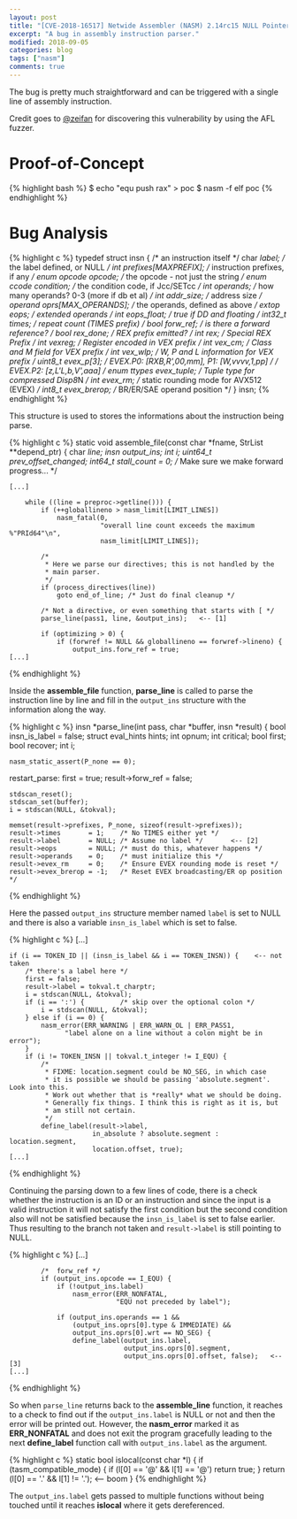 ```yaml
---
layout: post
title: "[CVE-2018-16517] Netwide Assembler (NASM) 2.14rc15 NULL Pointer Dereference"
excerpt: "A bug in assembly instruction parser."
modified: 2018-09-05
categories: blog
tags: ["nasm"]
comments: true
---
```


The bug is pretty much straightforward and can be triggered with a single line of assembly instruction.

Credit goes to [@zeifan](https://twitter.com/zeifan) for discovering this vulnerability by using the AFL fuzzer.

# Proof-of-Concept
{% highlight bash %}
$ echo "equ   push  rax" > poc
$ nasm -f elf poc
{% endhighlight %}

# Bug Analysis
{% highlight c %}
typedef struct insn { /* an instruction itself */
    char            *label;                 /* the label defined, or NULL */
    int             prefixes[MAXPREFIX];    /* instruction prefixes, if any */
    enum opcode     opcode;                 /* the opcode - not just the string */
    enum ccode      condition;              /* the condition code, if Jcc/SETcc */
    int             operands;               /* how many operands? 0-3 (more if db et al) */
    int             addr_size;              /* address size */
    operand         oprs[MAX_OPERANDS];     /* the operands, defined as above */
    extop           *eops;                  /* extended operands */
    int             eops_float;             /* true if DD and floating */
    int32_t         times;                  /* repeat count (TIMES prefix) */
    bool            forw_ref;               /* is there a forward reference? */
    bool            rex_done;               /* REX prefix emitted? */
    int             rex;                    /* Special REX Prefix */
    int             vexreg;                 /* Register encoded in VEX prefix */
    int             vex_cm;                 /* Class and M field for VEX prefix */
    int             vex_wlp;                /* W, P and L information for VEX prefix */
    uint8_t         evex_p[3];              /* EVEX.P0: [RXB,R',00,mm], P1: [W,vvvv,1,pp] */
                                            /* EVEX.P2: [z,L'L,b,V',aaa] */
    enum ttypes     evex_tuple;             /* Tuple type for compressed Disp8*N */
    int             evex_rm;                /* static rounding mode for AVX512 (EVEX) */
    int8_t          evex_brerop;            /* BR/ER/SAE operand position */
} insn;
{% endhighlight %}

This structure is used to stores the informations about the instruction being parse.

{% highlight c %}
static void assemble_file(const char *fname, StrList **depend_ptr)
{
    char *line;
    insn output_ins;
    int i;
    uint64_t prev_offset_changed;
    int64_t stall_count = 0; /* Make sure we make forward progress... */

    [...]

        while ((line = preproc->getline())) {
            if (++globallineno > nasm_limit[LIMIT_LINES])
                nasm_fatal(0,
                           "overall line count exceeds the maximum %"PRId64"\n",
                           nasm_limit[LIMIT_LINES]);

            /*
             * Here we parse our directives; this is not handled by the
             * main parser.
             */
            if (process_directives(line))
                goto end_of_line; /* Just do final cleanup */

            /* Not a directive, or even something that starts with [ */
            parse_line(pass1, line, &output_ins);   <-- [1]

            if (optimizing > 0) {
                if (forwref != NULL && globallineno == forwref->lineno) {
                    output_ins.forw_ref = true;
    [...]
{% endhighlight %}

Inside the **assemble_file** function, **parse_line** is called to parse the instruction line by line and fill in the `output_ins` structure with the information along the way.

{% highlight c %}
insn *parse_line(int pass, char *buffer, insn *result)
{
    bool insn_is_label = false;
    struct eval_hints hints;
    int opnum;
    int critical;
    bool first;
    bool recover;
    int i;

    nasm_static_assert(P_none == 0);

restart_parse:
    first               = true;
    result->forw_ref    = false;

    stdscan_reset();
    stdscan_set(buffer);
    i = stdscan(NULL, &tokval);

    memset(result->prefixes, P_none, sizeof(result->prefixes));
    result->times       = 1;    /* No TIMES either yet */
    result->label       = NULL; /* Assume no label */       <-- [2]
    result->eops        = NULL; /* must do this, whatever happens */
    result->operands    = 0;    /* must initialize this */
    result->evex_rm     = 0;    /* Ensure EVEX rounding mode is reset */
    result->evex_brerop = -1;   /* Reset EVEX broadcasting/ER op position */
{% endhighlight %}

Here the passed `output_ins` structure member named `label` is set to NULL and there is also a variable `insn_is_label` which is set to false.

{% highlight c %}
    [...]

    if (i == TOKEN_ID || (insn_is_label && i == TOKEN_INSN)) {    <-- not taken
        /* there's a label here */
        first = false;
        result->label = tokval.t_charptr;
        i = stdscan(NULL, &tokval);
        if (i == ':') {         /* skip over the optional colon */
            i = stdscan(NULL, &tokval);
        } else if (i == 0) {
            nasm_error(ERR_WARNING | ERR_WARN_OL | ERR_PASS1,
                  "label alone on a line without a colon might be in error");
        }
        if (i != TOKEN_INSN || tokval.t_integer != I_EQU) {
            /*
             * FIXME: location.segment could be NO_SEG, in which case
             * it is possible we should be passing 'absolute.segment'. Look into this.
             * Work out whether that is *really* what we should be doing.
             * Generally fix things. I think this is right as it is, but
             * am still not certain.
             */
            define_label(result->label,
                         in_absolute ? absolute.segment : location.segment,
                         location.offset, true);
    [...]
{% endhighlight %}

Continuing the parsing down to a few lines of code, there is a check whether the instruction is an ID or an instruction and since the input is a valid instruction it will not satisfy the first condition but the second condition also will not be satisfied because the `insn_is_label` is set to false earlier. Thus resulting to the branch not taken and `result->label` is still pointing to NULL.

{% highlight c %}
    [...]

            /*  forw_ref */
            if (output_ins.opcode == I_EQU) {
                if (!output_ins.label)
                    nasm_error(ERR_NONFATAL,
                               "EQU not preceded by label");

                if (output_ins.operands == 1 &&
                    (output_ins.oprs[0].type & IMMEDIATE) &&
                    output_ins.oprs[0].wrt == NO_SEG) {
                    define_label(output_ins.label,
                                 output_ins.oprs[0].segment,
                                 output_ins.oprs[0].offset, false);   <-- [3]
    [...]
{% endhighlight %}

So when `parse_line` returns back to the **assemble_line** function, it reaches to a check to find out if the `output_ins.label` is NULL or not and then the error will be printed out. However, the **nasm_error** marked it as **ERR_NONFATAL** and does not exit the program gracefully leading to the next **define_label** function call with `output_ins.label` as the argument.

{% highlight c %}
static bool islocal(const char *l)
{
    if (tasm_compatible_mode) {
        if (l[0] == '@' && l[1] == '@')
            return true;
    }
    return (l[0] == '.' && l[1] != '.');  <-- boom
}
{% endhighlight %}

The `output_ins.label` gets passed to multiple functions without being touched until it reaches **islocal** where it gets dereferenced.
